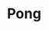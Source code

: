 ---
title: Pong
direct_url: http://projects.calebevans.me/pong/
categories: games
short_description: Play an HTML5 remake of the classic game
---